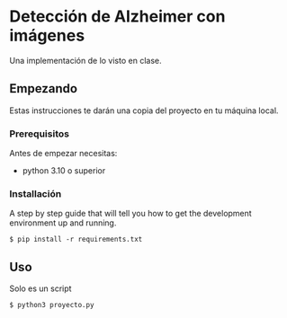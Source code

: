 # Detección de Alzheimer con imágenes

Una implementación de lo visto en clase.

## Empezando

Estas instrucciones te darán una copia del proyecto en tu máquina local.

### Prerequisitos

Antes de empezar necesitas:

* python 3.10 o superior


### Installación

A step by step guide that will tell you how to get the development environment up and running.

```
$ pip install -r requirements.txt
```

## Uso

Solo es un script

```
$ python3 proyecto.py
```

